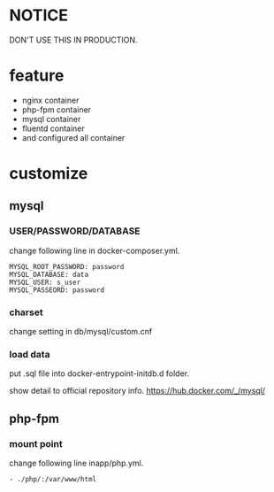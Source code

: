 # NOTICE
DON'T USE THIS IN PRODUCTION.

# feature
* nginx container
* php-fpm container
* mysql container
* fluentd container
* and configured all container


# customize

## mysql
### USER/PASSWORD/DATABASE
change following line in docker-composer.yml.
```
MYSQL_ROOT_PASSWORD: password
MYSQL_DATABASE: data
MYSQL_USER: s_user
MYSQL_PASSEORD: password
```

### charset
change setting in db/mysql/custom.cnf

### load data
put .sql file into docker-entrypoint-initdb.d folder.

show detail to official repository info. https://hub.docker.com/_/mysql/

## php-fpm
### mount point
change following line inapp/php.yml.
```
- ./php/:/var/www/html
```
